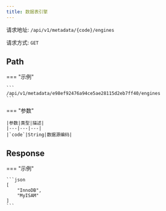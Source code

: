 ```yaml
---
title: 数据表引擎
---
```


请求地址: `/api/v1/metadata/{code}/engines`

请求方式: `GET`

## Path

=== "示例"

    ```
    /api/v1/metadata/e98ef92476a94ce5ae28115d2eb7ff40/engines
    ```

=== "参数"

    |参数|类型|描述|
    |---|---|---|
    |`code`|String|数据源编码|

## Response

=== "示例"

    ```json
    [
        "InnoDB",
        "MyISAM"
    ]
    ```